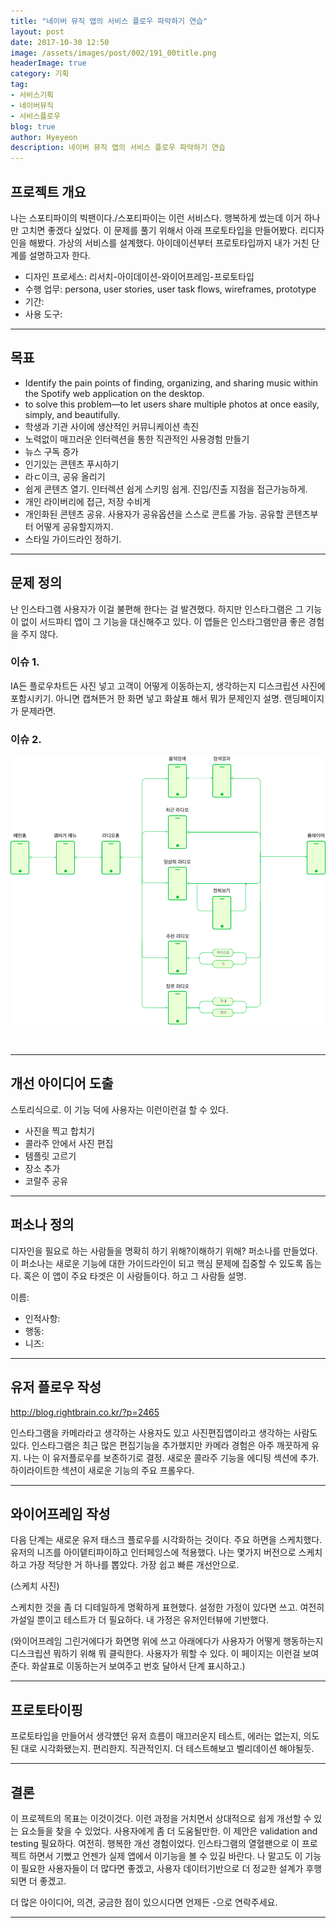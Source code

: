 ```yaml
---
title: "네이버 뮤직 앱의 서비스 플로우 파악하기 연습"
layout: post
date: 2017-10-30 12:50
image: /assets/images/post/002/191_00title.png
headerImage: true
category: 기획
tag:
- 서비스기획
- 네이버뮤직
- 서비스플로우
blog: true
author: Hyeyeon
description: 네이버 뮤직 앱의 서비스 플로우 파악하기 연습
---
```


## 프로젝트 개요

나는 스포티파이의 빅팬이다./스포티파이는 이런 서비스다. 행복하게 썼는데 이거 하나만 고치면 좋겠다 싶었다. 이 문제를 풀기 위해서 아래 프로토타입을 만들어봤다. 리디자인을 해봤다. 가상의 서비스를 설계했다. 아이데이션부터 프로토타입까지 내가 거친 단계를 설명하고자 한다.

* 디자인 프로세스: 리서치-아이데이션-와이어프레임-프로토타입
* 수행 업무: persona, user stories, user task flows, wireframes, prototype
* 기간:
* 사용 도구:

---

## 목표

* Identify the pain points of finding, organizing, and sharing music within the Spotify web application on the desktop.
* to solve this problem—to let users share multiple photos at once easily, simply, and beautifully.
* 학생과 기관 사이에 생산적인 커뮤니케이션 촉진
* 노력없이 매끄러운 인터렉션을 통한 직관적인 사용경험 만들기
* 뉴스 구독 증가
* 인기있는 콘텐츠 푸시하기
* 라ㄷ이크, 공유 올리기
* 쉽게 콘텐츠 열기. 인터렉션 쉽게 스키밍 쉽게. 진입/진출 지점을 접근가능하게.
* 개인 라이버리에 접근, 저장 수비게
* 개인화된 콘텐츠 공유. 사용자가 공유옵션을 스스로 콘트롤 가능. 공유할 콘텐츠부터 어떻게 공유할지까지.
* 스타일 가이드라인 정하기.

---

## 문제 정의

난 인스타그램 사용자가 이걸 불편해 한다는 걸 발견했다. 하지만 인스타그램은 그 기능이 없이 서드파티 앱이 그 기능을 대신해주고 있다. 이 앱들은 인스타그램만큼 좋은 경험을 주지 않다.

### 이슈 1.

IA든 플로우차트든 사진 넣고 고객이 어떻게 이동하는지, 생각하는지 디스크립션 사진에 포함시키기. 아니면 캡쳐뜬거 한 화면 넣고 화살표 해서 뭐가 문제인지 설명. 랜딩페이지가 문제라면.

### 이슈 2.

![pic](/assets/images/post/002/191_01.png)
<figcaption class="caption"></figcaption>

<br>

---

## 개선 아이디어 도출

스토리식으로. 이 기능 덕에 사용자는 이런이런걸 할 수 있다.

* 사진을 찍고 합치기
* 콜라주 안에서 사진 편집
* 템플릿 고르기
* 장소 추가
* 코랄주 공유

---

## 퍼소나 정의

디자인을 필요로 하는 사람들을 명확히 하기 위해?이해하기 위해? 퍼소나를 만들었다. 이 퍼소나는 새로운 기능에 대한 가이드라인이 되고 핵심 문제에 집중할 수 있도록 돕는다. 혹은 이 앱이 주요 타겟은 이 사람들이다. 하고 그 사람들 설명.

이름:
* 인적사항:
* 행동:
* 니즈:

---

## 유저 플로우 작성


http://blog.rightbrain.co.kr/?p=2465

인스타그램을 카메라라고 생각하는 사용자도 있고 사진편집앱이라고 생각하는 사람도 있다. 인스타그램은 최근 많은 편집기능을 추가했지만 카메라 경험은 아주 깨끗하게 유지. 나는 이 유저플로우를 보존하기로 결정. 새로운 콜라주 기능을 에디팅 섹션에 추가. 하이라이트한 섹션이 새로운 기능의 주요 프롤우다.

---

## 와이어프레임 작성

다음 단계는 새로운 유저 태스크 플로우를 시각화하는 것이다. 주요 하면을 스케치했다. 유저의 니즈를 아이뎉티파이하고 인터페잉스에 적용했다. 나는 몇가지 버전으로 스케치하고 가장 적당한 거 하나를 뽑았다. 가장 쉽고 빠른 개선안으로.

(스케치 사진)

스케치한 것을 좀 더 디테일하게 명확하게 표현했다. 설정한 가정이 있다면 쓰고. 여전히 가설일 뿐이고 테스트가 더 필요하다. 내 가정은 유저인터뷰에 기반했다.

(와이어프레임 그린거에다가 화면명 위에 쓰고 아래에다가 사용자가 어떻게 행동하는지 디스크립션 뭐하기 위해 뭐 클릭한다. 사용자가 뭐할 수 있다. 이 페이지는 이런걸 보여준다. 화살표로 이동하는거 보여주고 번호 달아서 단계 표시하고.)

---

## 프로토타이핑

프로토타입을 만들어서 생각헀던 유저 흐름이 매끄러운지 테스트, 에러는 없는지, 의도된 대로 시각화됐는지. 편리한지. 직관적인지. 더 테스트해보고 벨리데이션 해야될듯.

---


## 결론

이 프로젝트의 목표는 이것이것다. 이런 과정을 거치면서 상대적으로 쉽게 개선할 수 있는 요소들을 찾을 수 있었다. 사용자에게 좀 더 도움될만한. 이 제안은 validation and testing 필요하다. 여전히. 행복한 개선 경험이었다. 인스타그램의 열혈팬으로 이 프로젝트 하면서 기뻤고 언젠가 실제 앱에서 이기능을 볼 수 있길 바란다. 나 말고도 이 기능이 필요한 사용자들이 더 많다면 좋겠고, 사용자 데이터기반으로 더 정교한 설계가 후행되면 더 좋겠고.

더 많은 아이디어, 의견, 궁금한 점이 있으시다면 언제든 -으로 연락주세요.


---
